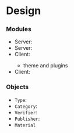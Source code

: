# Design

### Modules

- Server<service>:
- Server<CLI>:
- Client<web>:
  - theme and plugins
- Client<CLI>:

### Objects

- `Type`:
- `Category`:
- `Verifier`:
- `Publisher`:
- `Material`
